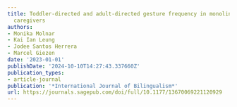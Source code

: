 ```yaml
---
title: Toddler-directed and adult-directed gesture frequency in monolingual and bilingual
  caregivers
authors:
- Monika Molnar
- Kai Ian Leung
- Jodee Santos Herrera
- Marcel Giezen
date: '2023-01-01'
publishDate: '2024-10-10T14:27:43.337660Z'
publication_types:
- article-journal
publication: '*International Journal of Bilingualism*'
url: https://journals.sagepub.com/doi/full/10.1177/13670069221120929
---
```

